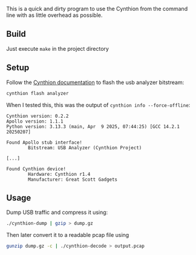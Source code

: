 This is a quick and dirty program to use the Cynthion from the command line with as little overhead as possible.

## Build

Just execute `make` in the project directory


## Setup

Follow the [Cynthion documentation](https://cynthion.readthedocs.io/en/latest/getting_started_packetry.html#usb-analyzer-bitstream) to flash the usb analyzer bitstream:

```bash
cynthion flash analyzer
```

When I tested this, this was the output of `cynthion info --force-offline`:

```
Cynthion version: 0.2.2
Apollo version: 1.1.1
Python version: 3.13.3 (main, Apr  9 2025, 07:44:25) [GCC 14.2.1 20250207]

Found Apollo stub interface!
        Bitstream: USB Analyzer (Cynthion Project)

[...]

Found Cynthion device!
        Hardware: Cynthion r1.4
        Manufacturer: Great Scott Gadgets

```

## Usage

Dump USB traffic and compress it using:
```bash
./cynthion-dump | gzip > dump.gz
```

Then later convert it to a readable pcap file using
```bash
gunzip dump.gz -c | ./cynthion-decode > output.pcap
```

